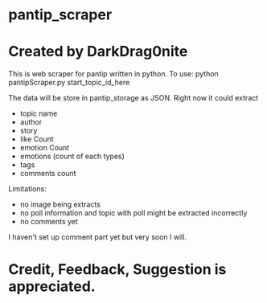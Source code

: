 # pantip_scraper
# Created by DarkDrag0nite

This is web scraper for pantip written in python.
To use:
python pantipScraper.py start_topic_id_here

The data will be store in pantip_storage as JSON.
Right now it could extract
- topic name
- author
- story
- like Count
- emotion Count
- emotions (count of each types)
- tags
- comments count

Limitations:
- no image being extracts
- no poll information and topic with poll might be extracted incorrectly
- no comments yet

I haven't set up comment part yet but very soon I will.

# Credit, Feedback, Suggestion is appreciated.
